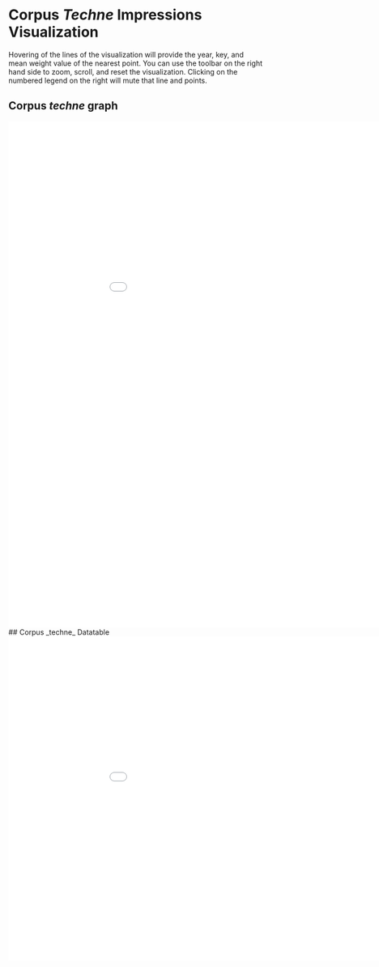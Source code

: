 # Corpus _Techne_ Impressions Visualization
Hovering of the lines of the visualization will provide the year, key, and mean weight value of the nearest point. You can use the toolbar on the right hand side to zoom, scroll, and reset the visualization. Clicking on the numbered legend on the right will mute that line and points.
## Corpus _techne_ graph
<iframe src="visualizations/corpus_visualization.html"
    sandbox="allow-same-origin allow-scripts"
    width="1000"
    height="1000"
    scrolling="yes"
    seamless="seamless"
    frameborder="0">
</iframe>
## Corpus _techne_ Datatable
<iframe src="visualizations/corpus_datatable.html"
    sandbox="allow-same-origin allow-scripts"
    width="1000"
    height="640"
    scrolling="yes"
    seamless="seamless"
    frameborder="0">
</iframe>

